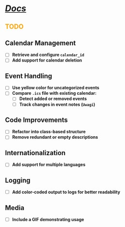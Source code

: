 # **_[Docs](https://google-calendar-simple-api.readthedocs.io/en/latest/index.html)_**

<h2 style="color: orange;">TODO</h2>

## **Calendar Management**

- ☐ **Retrieve and configure `calendar_id`**
- ☐ **Add support for calendar deletion**

## **Event Handling**

- ☐ **Use yellow color for uncategorized events**
- ☐ **Compare `.ics` file with existing calendar:**
  - ☐ **Detect added or removed events**
  - ☐ **Track changes in event notes (`Uwagi`)**

## **Code Improvements**

- ☐ **Refactor into class-based structure**
- ☐ **Remove redundant or empty descriptions**

## **Internationalization**

- ☐ **Add support for multiple languages**

## **Logging**

- ☐ **Add color-coded output to logs for better readability**

## **Media**

- ☐ **Include a GIF demonstrating usage**
